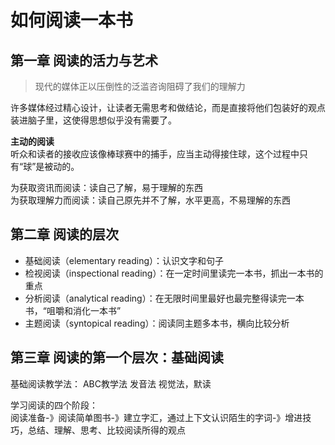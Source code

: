 # 如何阅读一本书

## 第一章 阅读的活力与艺术

> 现代的媒体正以压倒性的泛滥咨询阻碍了我们的理解力

许多媒体经过精心设计，让读者无需思考和做结论，而是直接将他们包装好的观点装进脑子里，这使得思想似乎没有需要了。  

**主动的阅读**  
听众和读者的接收应该像棒球赛中的捕手，应当主动得接住球，这个过程中只有“球”是被动的。

为获取资讯而阅读：读自己了解，易于理解的东西  
为获取理解力而阅读：读自己原先并不了解，水平更高，不易理解的东西

## 第二章 阅读的层次

- 基础阅读（elementary reading）：认识文字和句子
- 检视阅读（inspectional reading）：在一定时间里读完一本书，抓出一本书的重点
- 分析阅读（analytical reading）：在无限时间里最好也最完整得读完一本书，“咀嚼和消化一本书”
- 主题阅读（syntopical reading）：阅读同主题多本书，横向比较分析

## 第三章 阅读的第一个层次：基础阅读

基础阅读教学法：
ABC教学法
发音法
视觉法，默读

学习阅读的四个阶段：  
阅读准备-》阅读简单图书-》建立字汇，通过上下文认识陌生的字词-》增进技巧，总结、理解、思考、比较阅读所得的观点



